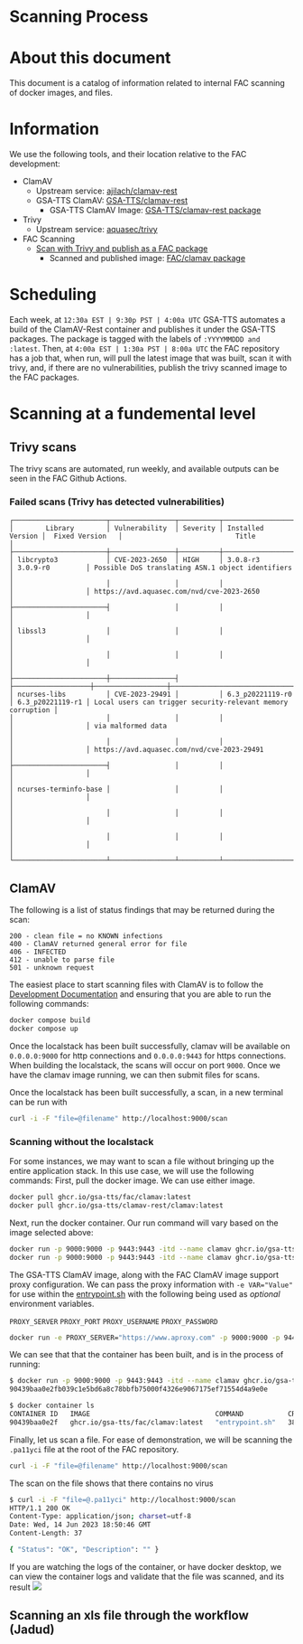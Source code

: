 Scanning Process
===================

# About this document

This document is a catalog of information related to internal FAC scanning of docker images, and files.

# Information
We use the following tools, and their location relative to the FAC development:

- ClamAV
    - Upstream service: [ajilach/clamav-rest](https://github.com/ajilach/clamav-rest)
    - GSA-TTS ClamAV: [GSA-TTS/clamav-rest](https://github.com/GSA-TTS/clamav-rest)
        - GSA-TTS ClamAV Image: [GSA-TTS/clamav-rest package](https://github.com/GSA-TTS/clamav-rest/pkgs/container/clamav-rest%2Fclamav)
- Trivy
    - Upstream service: [aquasec/trivy](https://github.com/aquasecurity/trivy)
- FAC Scanning
    - [Scan with Trivy and publish as a FAC package](https://github.com/GSA-TTS/FAC/tree/main/.github/workflows/scan-images.yml)
        - Scanned and published image: [FAC/clamav package](https://github.com/GSA-TTS/FAC/pkgs/container/fac%2Fclamav)

# Scheduling
Each week, at `12:30a EST | 9:30p PST | 4:00a UTC` GSA-TTS automates a build of the ClamAV-Rest container and publishes it under the GSA-TTS packages. The package is tagged with the labels of `:YYYYMMDDD and :latest`. Then, at `4:00a EST | 1:30a PST | 8:00a UTC` the FAC repository has a job that, when run, will pull the latest image that was built, scan it with trivy, and, if there are no vulnerabilities, publish the trivy scanned image to the FAC packages.

# Scanning at a fundemental level
## Trivy scans
The trivy scans are automated, run weekly, and available outputs can be seen in the FAC Github Actions.

### Failed scans (Trivy has detected vulnerabilities)
```
┌───────────────────────┬────────────────┬──────────┬───────────────────┬──────────────────┬─────────────────────────────────────────────────────────────┐
│        Library        │ Vulnerability  │ Severity │ Installed Version │  Fixed Version   │                            Title                            │
├───────────────────────┼────────────────┼──────────┼───────────────────┼──────────────────┼─────────────────────────────────────────────────────────────┤
│ libcrypto3            │ CVE-2023-2650  │ HIGH     │ 3.0.8-r3          │ 3.0.9-r0         │ Possible DoS translating ASN.1 object identifiers           │
│                       │                │          │                   │                  │ https://avd.aquasec.com/nvd/cve-2023-2650                   │
├───────────────────────┤                │          │                   │                  │                                                             │
│ libssl3               │                │          │                   │                  │                                                             │
│                       │                │          │                   │                  │                                                             │
├───────────────────────┼────────────────┤          ├───────────────────┼──────────────────┼─────────────────────────────────────────────────────────────┤
│ ncurses-libs          │ CVE-2023-29491 │          │ 6.3_p20221119-r0  │ 6.3_p20221119-r1 │ Local users can trigger security-relevant memory corruption │
│                       │                │          │                   │                  │ via malformed data                                          │
│                       │                │          │                   │                  │ https://avd.aquasec.com/nvd/cve-2023-29491                  │
├───────────────────────┤                │          │                   │                  │                                                             │
│ ncurses-terminfo-base │                │          │                   │                  │                                                             │
│                       │                │          │                   │                  │                                                             │
│                       │                │          │                   │                  │                                                             │
└───────────────────────┴────────────────┴──────────┴───────────────────┴──────────────────┴─────────────────────────────────────────────────────────────┘
```

## ClamAV
The following is a list of status findings that may be returned during the scan:
```
200 - clean file = no KNOWN infections
400 - ClamAV returned general error for file
406 - INFECTED
412 - unable to parse file
501 - unknown request
```

The easiest place to start scanning files with ClamAV is to follow the [Development Documentation](https://github.com/GSA-TTS/FAC/blob/main/docs/development.md) and ensuring that you are able to run the following commands:
```bash
docker compose build
docker compose up
```
Once the localstack has been built successfully, clamav will be available on `0.0.0.0:9000` for http connections and `0.0.0.0:9443` for https connections. When building the localstack, the scans will occur on port `9000`. Once we have the clamav image running, we can then submit files for scans.

Once the localstack has been built successfully, a scan, in a new terminal can be run with
```bash
curl -i -F "file=@filename" http://localhost:9000/scan
```

### Scanning without the localstack
For some instances, we may want to scan a file without bringing up the entire application stack. In this use case, we will use the following commands:
First, pull the docker image. We can use either image.
```bash
docker pull ghcr.io/gsa-tts/fac/clamav:latest
docker pull ghcr.io/gsa-tts/clamav-rest/clamav:latest
```
Next, run the docker container. Our run command will vary based on the image selected above:
```bash
docker run -p 9000:9000 -p 9443:9443 -itd --name clamav ghcr.io/gsa-tts/fac/clamav:latest
docker run -p 9000:9000 -p 9443:9443 -itd --name clamav ghcr.io/gsa-tts/clamav-rest/clamav:latest
```
The GSA-TTS ClamAV image, along with the FAC ClamAV image support proxy configuration. We can pass the proxy information with `-e VAR="Value"` for use within the [entrypoint.sh](https://github.com/GSA-TTS/clamav-rest/blob/d7a07cb4678cb2c5f495cf8beee793571a4e6670/entrypoint.sh#L19-L32) with the following being used as *optional* environment variables.

`PROXY_SERVER` `PROXY_PORT` `PROXY_USERNAME` `PROXY_PASSWORD`
```bash
docker run -e PROXY_SERVER="https://www.aproxy.com" -p 9000:9000 -p 9443:9443 -itd --name clamav ghcr.io/gsa-tts/clamav-rest/clamav:latest
```

We can see that that the container has been built, and is in the process of running:
```bash
$ docker run -p 9000:9000 -p 9443:9443 -itd --name clamav ghcr.io/gsa-tts/fac/clamav:latest
90439baa0e2fb039c1e5bd6a8c78bbfb75000f4326e9067175ef71554d4a9e0e

$ docker container ls
CONTAINER ID   IMAGE                               COMMAND           CREATED          STATUS          PORTS                                            NAMES
90439baa0e2f   ghcr.io/gsa-tts/fac/clamav:latest   "entrypoint.sh"   38 seconds ago   Up 38 seconds   0.0.0.0:9000->9000/tcp, 0.0.0.0:9443->9443/tcp   clamav
```

Finally, let us scan a file. For ease of demonstration, we will be scanning the `.pa11yci` file at the root of the FAC repository.
```bash
curl -i -F "file=@filename" http://localhost:9000/scan
```
The scan on the file shows that there contains no virus
```bash
$ curl -i -F "file=@.pa11yci" http://localhost:9000/scan
HTTP/1.1 200 OK
Content-Type: application/json; charset=utf-8
Date: Wed, 14 Jun 2023 18:50:46 GMT
Content-Length: 37

{ "Status": "OK", "Description": "" }
```
If you are watching the logs of the container, or have docker desktop, we can view the container logs and validate that the file was scanned, and its result
![](image.png)

## Scanning an xls file through the workflow (Jadud)
